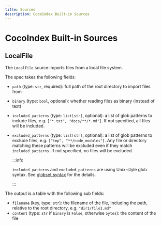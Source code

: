 ```yaml
---
title: Sources
description: CocoIndex Built-in Sources
---
```


# CocoIndex Built-in Sources

## LocalFile

The `LocalFile` source imports files from a local file system.

The spec takes the following fields:
*   `path` (type: `str`, required): full path of the root directory to import files from
*   `binary` (type: `bool`, optional): whether reading files as binary (instead of text)
*   `included_patterns` (type: `list[str]`, optional): a list of glob patterns to include files, e.g. `["*.txt", "docs/**/*.md"]`.
    If not specified, all files will be included.
*   `excluded_patterns` (type: `list[str]`, optional): a list of glob patterns to exclude files, e.g. `["tmp", "**/node_modules"]`.
    Any file or directory matching these patterns will be excluded even if they match `included_patterns`.
    If not specified, no files will be excluded.

    :::info
    
    `included_patterns` and `excluded_patterns` are using Unix-style glob syntax. See [globset syntax](https://docs.rs/globset/latest/globset/index.html#syntax) for the details.
    
    :::


The output is a table with the following sub fields:
*   `filename` (key, type: `str`): the filename of the file, including the path, relative to the root directory, e.g. `"dir1/file1.md"`
*   `content` (type: `str` if `binary` is `False`, otherwise `bytes`): the content of the file
